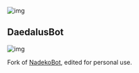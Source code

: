 ![img](https://api.travis-ci.org/16bitint/DaedalusBot.svg?branch=1.4)

## DaedalusBot 
![img](https://vignette1.wikia.nocookie.net/deusex/images/4/40/Daedalus_infolink.jpg/revision/latest/scale-to-width-down/130?cb=20140909120548&path-prefix=en)

Fork of [NadekoBot](https://github.com/Kwoth/NadekoBot), edited for personal use.